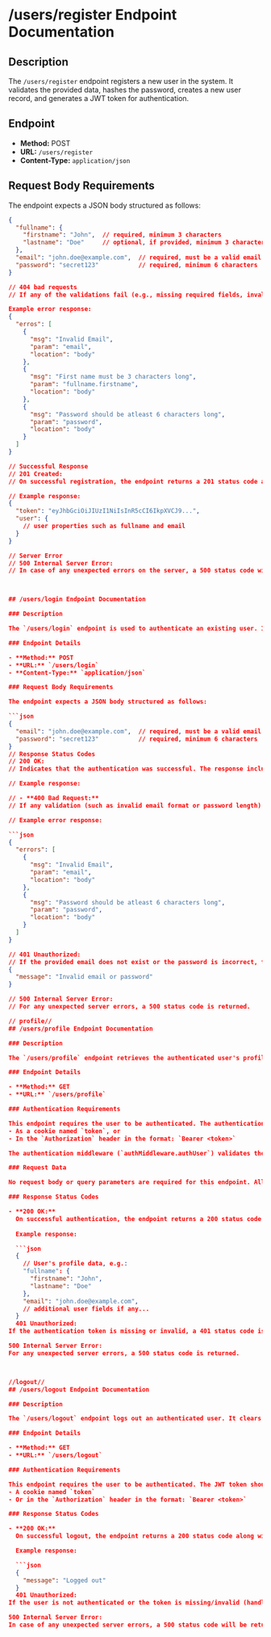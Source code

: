# /users/register Endpoint Documentation

## Description

The `/users/register` endpoint registers a new user in the system. It validates the provided data, hashes the password, creates a new user record, and generates a JWT token for authentication.

## Endpoint

- **Method:** POST
- **URL:** `/users/register`
- **Content-Type:** `application/json`

## Request Body Requirements

The endpoint expects a JSON body structured as follows:

```json
{
  "fullname": {
    "firstname": "John",  // required, minimum 3 characters
    "lastname": "Doe"     // optional, if provided, minimum 3 characters
  },
  "email": "john.doe@example.com",  // required, must be a valid email format
  "password": "secret123"           // required, minimum 6 characters
}

// 404 bad requests
// If any of the validations fail (e.g., missing required fields, invalid email format, or string length requirements are not met), the endpoint returns a 400 status code with a JSON response containing an array of error messages.

Example error response:
{
  "erros": [
    {
      "msg": "Invalid Email",
      "param": "email",
      "location": "body"
    },
    {
      "msg": "First name must be 3 characters long",
      "param": "fullname.firstname",
      "location": "body"
    },
    {
      "msg": "Password should be atleast 6 characters long",
      "param": "password",
      "location": "body"
    }
  ]
}

// Successful Response
// 201 Created:
// On successful registration, the endpoint returns a 201 status code along with a JSON payload containing the user's authentication token and user object (excluding password).

// Example response:
{
  "token": "eyJhbGciOiJIUzI1NiIsInR5cCI6IkpXVCJ9...",
  "user": {
    // user properties such as fullname and email
  }
}

// Server Error
// 500 Internal Server Error:
// In case of any unexpected errors on the server, a 500 status code will be returned.



## /users/login Endpoint Documentation

### Description

The `/users/login` endpoint is used to authenticate an existing user. It verifies the provided email and password, and if successful, it generates and returns a JWT token along with the user details.

### Endpoint Details

- **Method:** POST  
- **URL:** `/users/login`  
- **Content-Type:** `application/json`

### Request Body Requirements

The endpoint expects a JSON body structured as follows:

```json
{
  "email": "john.doe@example.com",  // required, must be a valid email format
  "password": "secret123"           // required, minimum 6 characters
}
// Response Status Codes
// 200 OK:
// Indicates that the authentication was successful. The response includes a JSON payload with the JWT token and the user details.

// Example response:

// - **400 Bad Request:**  
// If any validation (such as invalid email format or password length) fails, the endpoint returns a 400 status code with a JSON payload containing the validation errors.

// Example error response:

```json
{
  "errors": [
    {
      "msg": "Invalid Email",
      "param": "email",
      "location": "body"
    },
    {
      "msg": "Password should be atleast 6 characters long",
      "param": "password",
      "location": "body"
    }
  ]
}

// 401 Unauthorized:
// If the provided email does not exist or the password is incorrect, the endpoint returns a 401 status code with the following response:
{
  "message": "Invalid email or password"
}

// 500 Internal Server Error:
// For any unexpected server errors, a 500 status code is returned.

// profile//
## /users/profile Endpoint Documentation

### Description

The `/users/profile` endpoint retrieves the authenticated user's profile information. It relies on prior authentication to provide access, and returns the user's details stored in the system.

### Endpoint Details

- **Method:** GET  
- **URL:** `/users/profile`

### Authentication Requirements

This endpoint requires the user to be authenticated. The authentication token must be provided either:
- As a cookie named `token`, or
- In the `Authorization` header in the format: `Bearer <token>`

The authentication middleware (`authMiddleware.authUser`) validates the token and populates `req.user` with the user's information.

### Request Data

No request body or query parameters are required for this endpoint. All necessary data is obtained through the validated authentication token.

### Response Status Codes

- **200 OK:**  
  On successful authentication, the endpoint returns a 200 status code with the user's profile information in JSON format.
  
  Example response:

  ```json
  {
    // User's profile data, e.g.:
    "fullname": {
      "firstname": "John",
      "lastname": "Doe"
    },
    "email": "john.doe@example.com",
    // additional user fields if any...
  }
  401 Unauthorized:
If the authentication token is missing or invalid, a 401 status code is returned.

500 Internal Server Error:
For any unexpected server errors, a 500 status code is returned.



//logout//
## /users/logout Endpoint Documentation

### Description

The `/users/logout` endpoint logs out an authenticated user. It clears the authentication cookie, blacklists the current JWT token, and ends the user session.

### Endpoint Details

- **Method:** GET  
- **URL:** `/users/logout`

### Authentication Requirements

This endpoint requires the user to be authenticated. The JWT token should be provided either as:
- A cookie named `token`  
- Or in the `Authorization` header in the format: `Bearer <token>`

### Response Status Codes

- **200 OK:**  
  On successful logout, the endpoint returns a 200 status code along with a JSON payload confirming the logout.

  Example response:

  ```json
  {
    "message": "Logged out"
  }
  401 Unauthorized:
If the user is not authenticated or the token is missing/invalid (handled by the auth middleware), a 401 status code is returned.

500 Internal Server Error:
In case of any unexpected server errors, a 500 status code will be returned.

